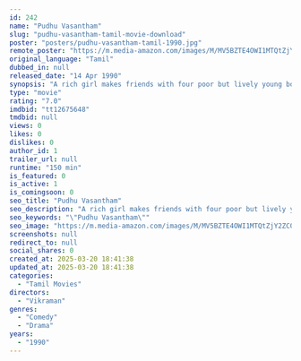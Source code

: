```yaml
---
id: 242
name: "Pudhu Vasantham"
slug: "pudhu-vasantham-tamil-movie-download"
poster: "posters/pudhu-vasantham-tamil-1990.jpg"
remote_poster: "https://m.media-amazon.com/images/M/MV5BZTE4OWI1MTQtZjY2ZC00YWFiLWI4MWMtZjNhMGE4ZTc4YTRjXkEyXkFqcGdeQXVyMTEzNzg0Mjkx._V1_SX300.jpg"
original_language: "Tamil"
dubbed_in: null
released_date: "14 Apr 1990"
synopsis: "A rich girl makes friends with four poor but lively young boys, to the disapproval of her fiancee."
type: "movie"
rating: "7.0"
imdbid: "tt12675648"
tmdbid: null
views: 0
likes: 0
dislikes: 0
author_id: 1
trailer_url: null
runtime: "150 min"
is_featured: 0
is_active: 1
is_comingsoon: 0
seo_title: "Pudhu Vasantham"
seo_description: "A rich girl makes friends with four poor but lively young boys, to the disapproval of her fiancee."
seo_keywords: "\"Pudhu Vasantham\""
seo_image: "https://m.media-amazon.com/images/M/MV5BZTE4OWI1MTQtZjY2ZC00YWFiLWI4MWMtZjNhMGE4ZTc4YTRjXkEyXkFqcGdeQXVyMTEzNzg0Mjkx._V1_SX300.jpg"
screenshots: null
redirect_to: null
social_shares: 0
created_at: 2025-03-20 18:41:38
updated_at: 2025-03-20 18:41:38
categories:
  - "Tamil Movies"
directors:
  - "Vikraman"
genres:
  - "Comedy"
  - "Drama"
years:
  - "1990"
---
```


